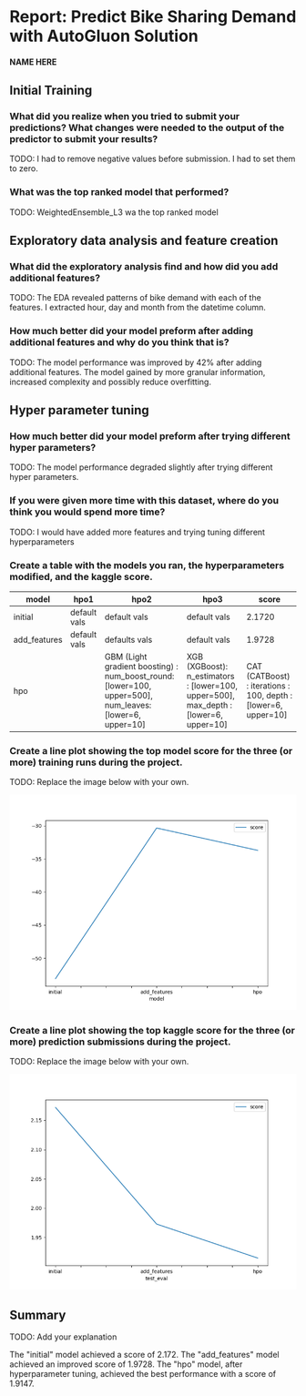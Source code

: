 # Report: Predict Bike Sharing Demand with AutoGluon Solution
#### NAME HERE

## Initial Training
### What did you realize when you tried to submit your predictions? What changes were needed to the output of the predictor to submit your results?
TODO: I had to remove negative values before submission. I had to set them to zero.

### What was the top ranked model that performed?
TODO: WeightedEnsemble_L3 wa the top ranked model

## Exploratory data analysis and feature creation
### What did the exploratory analysis find and how did you add additional features?
TODO: The EDA revealed patterns of bike demand with each of the features. I extracted hour, day and month from the datetime column.

### How much better did your model preform after adding additional features and why do you think that is?
TODO: The model performance was improved by 42% after adding additional features. The model  gained by more granular information, increased complexity and possibly reduce overfitting.

## Hyper parameter tuning
### How much better did your model preform after trying different hyper parameters?
TODO: The model performance degraded slightly after trying different hyper parameters.

### If you were given more time with this dataset, where do you think you would spend more time?
TODO: I would have added more features and trying tuning different hyperparameters

### Create a table with the models you ran, the hyperparameters modified, and the kaggle score.
|model|hpo1|hpo2|hpo3|score|
|--|--|--|--|--|
|initial|default vals|default vals|default vals|2.1720|
|add_features|default vals|defaults vals|default vals|1.9728|
|hpo||GBM (Light gradient boosting) : num_boost_round: [lower=100, upper=500], num_leaves:[lower=6, upper=10]|XGB (XGBoost): n_estimators : [lower=100, upper=500], max_depth : [lower=6, upper=10]|CAT (CATBoost) : iterations : 100, depth : [lower=6, upper=10]|1.9147|



### Create a line plot showing the top model score for the three (or more) training runs during the project.

TODO: Replace the image below with your own.

![image](model_train_score.png)

### Create a line plot showing the top kaggle score for the three (or more) prediction submissions during the project.

TODO: Replace the image below with your own.

![image](model_test_score.png)



## Summary
TODO: Add your explanation

The "initial" model achieved a score of 2.172.
The "add_features" model achieved an improved score of 1.9728.
The "hpo" model, after hyperparameter tuning, achieved the best performance with a  score of 1.9147.
